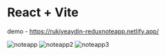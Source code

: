 # React + Vite

demo - https://rukiyeaydin-reduxnoteapp.netlify.app/


![noteapp](https://github.com/rukiyeaydin/redux-noteapp/assets/86829926/59abc3d2-601b-415a-a14a-aab71bd5d16c)
![noteapp2](https://github.com/rukiyeaydin/redux-noteapp/assets/86829926/d599f978-ba88-4608-a0af-607014d0c1bb)
![noteapp3](https://github.com/rukiyeaydin/redux-noteapp/assets/86829926/1310b73b-d989-4676-a016-bead92c0c962)
